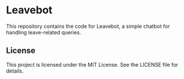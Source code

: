 # Leavebot

This repository contains the code for Leavebot, a simple chatbot for handling leave-related queries.

## License

This project is licensed under the MIT License. See the LICENSE file for details.
